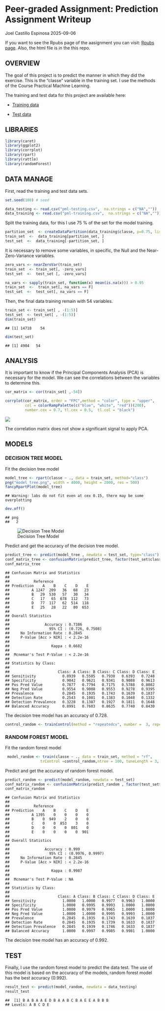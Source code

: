 Peer-graded Assignment: Prediction Assignment Writeup
================
Joel Castillo Espinosa
2025-09-06

If you want to see the Rpubs page of the aasignment you can visit: [Rpubs page](https://rpubs.com/Joelcae/practical_ml_assig8). Also, the html file is in the this repo.

## OVERVIEW

The goal of this project is to predict the manner in which they did the
exercise. This is the “classe” variable in the training set. I use the
methods of the Course Practical Machine Learning.

The training and test data for this project are available here:

- [Training
  data](https://d396qusza40orc.cloudfront.net/predmachlearn/pml-training.csv "Training data")

- [Test
  data](https://d396qusza40orc.cloudfront.net/predmachlearn/pml-testing.csv "Test data")

## LIBRARIES

``` r
library(caret)
library(ggplot2)
library(corrplot)
library(rpart)
library(rattle) 
library(randomForest)
```

## DATA MANAGE

First, read the training and test data sets.

``` r
set.seed(100) # seed

data_testing <- read.csv("pml-testing.csv",  na.strings = c("NA",""))
data_training <- read.csv("pml-training.csv",  na.strings = c("NA",""))
```

Split the training data, for this I use 75 % of the set for the model
training.

``` r
partition_set  <- createDataPartition(data_training$classe, p=0.75, list=FALSE)
train_set  <-  data_training[partition_set, ]
test_set  <-  data_training[-partition_set, ]
```

It is necessary to remove some variables, in specific, the Null and the
Near-Zero-Variance variables.

``` r
zero_vars <- nearZeroVar(train_set)
train_set  <- train_set[, -zero_vars]
test_set  <-  test_set [, -zero_vars]
```

``` r
na_vars <- sapply(train_set, function(x) mean(is.na(x))) > 0.95
train_set  <-  train_set[, na_vars == F]
test_set  <-  test_set[, na_vars == F]
```

Then, the final data training remain with 54 variables.

``` r
train_set <- train_set[ , -(1:5)]
test_set  <- test_set[ , -(1:5)]
dim(train_set)
```

    ## [1] 14718    54

``` r
dim(test_set)
```

    ## [1] 4904   54

## ANALYSIS

It is important to know if the Principal Components Analysis (PCA) is
necessary for the model. We can see the correlations between the
variables to determine this.

``` r
cor_matrix <- cor(train_set[ ,-54])
```

``` r
corrplot(cor_matrix, order = "FPC",method = "color", type = "upper", 
         col = colorRampPalette(c("blue", "white", "red"))(200),
         number.cex = 0.7, tl.cex = 0.5,  tl.col = "black")
```

![](assigment_files/figure-gfm/unnamed-chunk-8-1.png)<!-- -->

The correlation matrix does not show a significant signal to apply PCA.

## MODELS

### DECISION TREE MODEL

Fit the decision tree model

``` r
model_tree <- rpart(classe ~ ., data = train_set, method="class")
png("model_tree.png", width = 4000, height = 2000, res = 500)
fancyRpartPlot(model_tree)
```

    ## Warning: labs do not fit even at cex 0.15, there may be some overplotting

``` r
dev.off()
```

    ## png 
    ##   2

<figure>
<img src="model_tree.png" alt="Decision Tree Model" />
<figcaption aria-hidden="true">Decision Tree Model</figcaption>
</figure>

Predict and get the accuracy of the decision tree model.

``` r
predict_tree <- predict(model_tree , newdata = test_set, type="class")
conf_matrix_tree <- confusionMatrix(predict_tree, factor(test_set$classe))
conf_matrix_tree
```

    ## Confusion Matrix and Statistics
    ## 
    ##           Reference
    ## Prediction    A    B    C    D    E
    ##          A 1247  209   36   68   23
    ##          B   29  530   57   30   34
    ##          C   17   65  678  112   73
    ##          D   77  117   62  514  118
    ##          E   25   28   22   80  653
    ## 
    ## Overall Statistics
    ##                                          
    ##                Accuracy : 0.7386         
    ##                  95% CI : (0.726, 0.7508)
    ##     No Information Rate : 0.2845         
    ##     P-Value [Acc > NIR] : < 2.2e-16      
    ##                                          
    ##                   Kappa : 0.6682         
    ##                                          
    ##  Mcnemar's Test P-Value : < 2.2e-16      
    ## 
    ## Statistics by Class:
    ## 
    ##                      Class: A Class: B Class: C Class: D Class: E
    ## Sensitivity            0.8939   0.5585   0.7930   0.6393   0.7248
    ## Specificity            0.9042   0.9621   0.9341   0.9088   0.9613
    ## Pos Pred Value         0.7877   0.7794   0.7175   0.5788   0.8082
    ## Neg Pred Value         0.9554   0.9008   0.9553   0.9278   0.9395
    ## Prevalence             0.2845   0.1935   0.1743   0.1639   0.1837
    ## Detection Rate         0.2543   0.1081   0.1383   0.1048   0.1332
    ## Detection Prevalence   0.3228   0.1387   0.1927   0.1811   0.1648
    ## Balanced Accuracy      0.8991   0.7603   0.8635   0.7740   0.8430

The decision tree model has an accuracy of 0.728.

``` r
control_random <- trainControl(method = "repeatedcv", number =  3, repeats = 1)
```

### RANDOM FOREST MODEL

Fit the random forest model

``` r
 model_random <- train(classe ~ ., data = train_set, method = "rf",
                trControl =control_random,ntree = 100, tuneLength = 3,  verbose = FALSE)
```

Predict and get the accuracy of random forest model.

``` r
predict_random <- predict(model_random, newdata = test_set)
conf_matrix_random <- confusionMatrix(predict_random , factor(test_set$classe))
conf_matrix_random
```

    ## Confusion Matrix and Statistics
    ## 
    ##           Reference
    ## Prediction    A    B    C    D    E
    ##          A 1395    0    0    0    0
    ##          B    0  949    2    0    0
    ##          C    0    0  853    3    0
    ##          D    0    0    0  801    0
    ##          E    0    0    0    0  901
    ## 
    ## Overall Statistics
    ##                                           
    ##                Accuracy : 0.999           
    ##                  95% CI : (0.9976, 0.9997)
    ##     No Information Rate : 0.2845          
    ##     P-Value [Acc > NIR] : < 2.2e-16       
    ##                                           
    ##                   Kappa : 0.9987          
    ##                                           
    ##  Mcnemar's Test P-Value : NA              
    ## 
    ## Statistics by Class:
    ## 
    ##                      Class: A Class: B Class: C Class: D Class: E
    ## Sensitivity            1.0000   1.0000   0.9977   0.9963   1.0000
    ## Specificity            1.0000   0.9995   0.9993   1.0000   1.0000
    ## Pos Pred Value         1.0000   0.9979   0.9965   1.0000   1.0000
    ## Neg Pred Value         1.0000   1.0000   0.9995   0.9993   1.0000
    ## Prevalence             0.2845   0.1935   0.1743   0.1639   0.1837
    ## Detection Rate         0.2845   0.1935   0.1739   0.1633   0.1837
    ## Detection Prevalence   0.2845   0.1939   0.1746   0.1633   0.1837
    ## Balanced Accuracy      1.0000   0.9997   0.9985   0.9981   1.0000

The decision tree model has an accuracy of 0.992.

## TEST

Finally, I use the random forest model to predict the data test. The use
of this model is based on the accuracy of the models, random forest
model has the best accuracy (0.992).

``` r
result_test <- predict(model_random, newdata = data_testing)
result_test
```

    ##  [1] B A B A A E D B A A B C B A E E A B B B
    ## Levels: A B C D E

